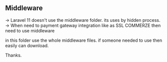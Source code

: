 ## Middleware 
-> Laravel 11 doesn't use the middleware folder. its uses by hidden process. 
-> When need to payment gateway integration like as SSL COMMERZE then need to use middleware

in this folder use the whole middleware files. if someone needed to use then easily can download.

Thanks.
